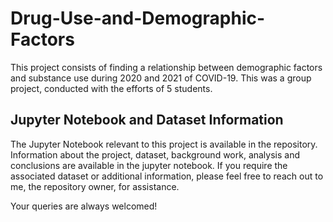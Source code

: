# Drug-Use-and-Demographic-Factors
This project consists of finding a relationship between demographic factors and substance use during 2020 and 2021 of COVID-19. This was a group project, conducted with the efforts of 5 students. 

## Jupyter Notebook and Dataset Information
The Jupyter Notebook relevant to this project is available in the repository. Information about the project, dataset, background work, analysis and conclusions are available in the jupyter notebook. If you require the associated dataset or additional information, please feel free to reach out to me, the repository owner, for assistance. 

Your queries are always welcomed!
